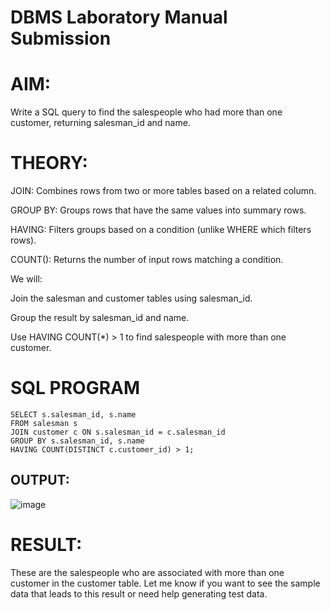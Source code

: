 # DBMS Laboratory Manual Submission

# AIM:
   Write a SQL query to find the salespeople who had more than one customer, returning salesman_id and name.

# THEORY:

JOIN: Combines rows from two or more tables based on a related column.

GROUP BY: Groups rows that have the same values into summary rows.

HAVING: Filters groups based on a condition (unlike WHERE which filters rows).

COUNT(): Returns the number of input rows matching a condition.

We will:

Join the salesman and customer tables using salesman_id.

Group the result by salesman_id and name.

Use HAVING COUNT(*) > 1 to find salespeople with more than one customer.

# SQL PROGRAM
```
SELECT s.salesman_id, s.name
FROM salesman s
JOIN customer c ON s.salesman_id = c.salesman_id
GROUP BY s.salesman_id, s.name
HAVING COUNT(DISTINCT c.customer_id) > 1;
```
## OUTPUT:
![image](https://github.com/user-attachments/assets/3f452719-fd8d-4b76-aba1-452bca75db3f)

# RESULT:
These are the salespeople who are associated with more than one customer in the customer table.
Let me know if you want to see the sample data that leads to this result or need help generating test data.
